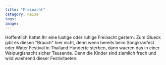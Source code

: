 ```yaml
---
title: "Freinacht"
category: Reise
tags: 
image: 
---
```


Hoffentlich hattet Ihr eine lustige oder ruhige Freinacht gestern. Zum Glueck gibt es diesen "Brauch" hier nicht, denn wenn bereits beim Songkranfest oder Water Festival in Thailand Hunderte sterben, dann waeren das in einer Walpurgisnacht sicher Tausende. Denn die Kinder sind ziemlich frech und wild waehrend dieser Festivitaeten.


